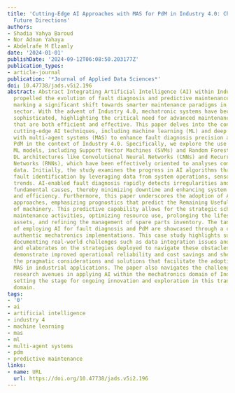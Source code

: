 ```yaml
---
title: 'Cutting-Edge AI Approaches with MAS for PdM in Industry 4.0: Challenges and
  Future Directions'
authors:
- Shadia Yahya Baroud
- Nor Adnan Yahaya
- Abdelrafe M Elzamly
date: '2024-01-01'
publishDate: '2024-09-12T06:08:50.203177Z'
publication_types:
- article-journal
publication: '*Journal of Applied Data Sciences*'
doi: 10.47738/jads.v5i2.196
abstract: Abstract Integrating Artificial Intelligence (AI) within Industry 4.0 has
  propelled the evolution of fault diagnosis and predictive maintenance (PdM) strategies,
  marking a significant shift towards smarter maintenance paradigms in the mechatronics
  sector. With the advent of Industry 4.0, mechatronic systems have become increasingly
  sophisticated, highlighting the critical need for advanced maintenance methodologies
  that are both efficient and effective. This paper delves into the confluence of
  cutting-edge AI techniques, including machine learning (ML) and deep learning (DL),
  with multi-agent systems (MAS) to enhance fault diagnosis precision and facilitate
  PdM in the context of Industry 4.0. Specifically, we explore the use of various
  ML models, including Support Vector Machines (SVMs) and Random Forests (RFs), and
  DL architectures like Convolutional Neural Networks (CNNs) and Recurrent Neural
  Networks (RNNs), which have been effectively oriented to analyses complex industrial
  data. Initially, the study examines the progress in AI algorithms that accelerate
  fault identification by leveraging data from system operations, sensors, and historical
  trends. AI-enabled fault diagnosis rapidly detects irregularities and discerns the
  fundamental causes, thereby minimizing downtime and enhancing system reliability
  and efficiency. Furthermore, this paper underscores the adoption of AI-driven PdM
  approaches, emphasizing prognostics that predict the Remaining Useful Life (RUL)
  of machinery. This predictive capability allows for the strategic scheduling of
  maintenance activities, optimizing resource use, prolonging the lifespan of expensive
  assets, and refining the management of spare parts inventory. The tangible advantages
  of employing AI for fault diagnosis and PdM are showcased through a case study from
  authentic mechatronics implementations. This case study highlights successful implementations,
  documenting real-world challenges such as data integration issues and system interoperability,
  and elaborates on the strategies deployed to navigate these obstacles. The results
  demonstrate improved operational reliability and cost savings and shed light on
  the pragmatic considerations and solutions that facilitate the adoption of AI and
  MAS in industrial applications. The paper also navigates the challenges and prospective
  research avenues in applying AI within the mechatronics domain of Industry 4.0,
  setting the stage for ongoing innovation and exploration in this transformative
  domain.
tags:
- '0'
- ai
- artificial intelligence
- industry 4
- machine learning
- mas
- ml
- multi-agent systems
- pdm
- predictive maintenance
links:
- name: URL
  url: https://doi.org/10.47738/jads.v5i2.196
---
```

